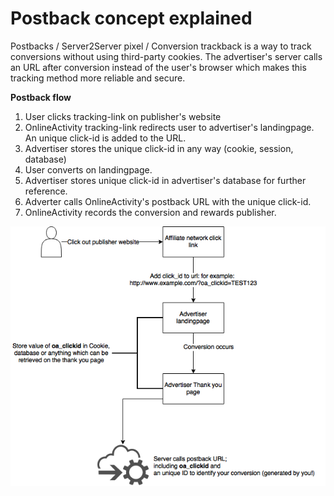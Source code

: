 # Postback concept explained

Postbacks / Server2Server pixel / Conversion trackback is a way to track conversions without using third-party cookies. The advertiser's server calls an URL after conversion instead of the user's browser which makes this tracking method more reliable and secure.

**Postback flow**

 1. User clicks tracking-link on publisher's website
 2. OnlineActivity tracking-link redirects user to advertiser's landingpage. An unique click-id is added to the URL.
 3. Advertiser stores the unique click-id in any way (cookie, session, database) 
 4. User converts on landingpage. 
 5. Advertiser stores unique click-id in advertiser's database for further reference.
 6. Adverter calls OnlineActivity's postback URL with the unique click-id. 
 7. OnlineActivity records the conversion and rewards publisher.

![Postback flow](postback_flow.png)
